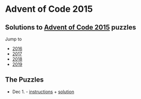 # Advent of Code 2015

## Solutions to [Advent of Code 2015](https://adventofcode.com/2015/) puzzles

Jump to
- [2016](https://github.com/SSteve/AdventOfCode/tree/master/Advent2016)
- [2017](https://github.com/SSteve/AdventOfCode/tree/master/Advent2017)
- [2018](https://github.com/SSteve/AdventOfCode/tree/master/Advent2018)
- [2019](https://github.com/SSteve/AdventOfCode/tree/master/Advent2019)

## The Puzzles
- Dec 1. - [instructions](http://adventofcode.com/2015/day/1) + [solution](./1.py)